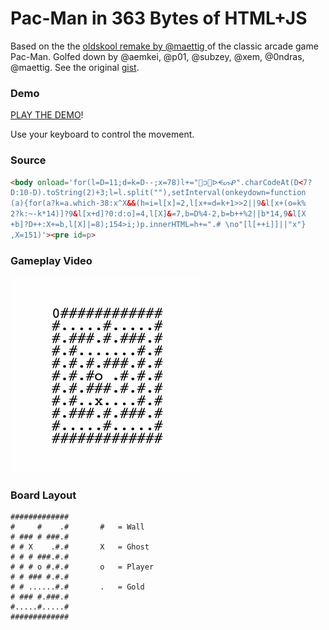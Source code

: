 # Pac-Man in 363 Bytes of HTML+JS

Based on the the [oldskool remake by @maettig ](http://maettig.com/code/javascript/pac-man-in-140byt.es.html) of the classic arcade game Pac-Man. Golfed down by @aemkei, @p01, @subzey, @xem, @0ndras, @maettig. See the original [gist](https://gist.github.com/maettig/1384306).

### Demo

[PLAY THE DEMO](http://output.jsbin.com/hitige/quiet)!

Use your keyboard to control the movement.

### Source

```html
<body onload='for(l=D=11;d=k=D--;x=78)l+="῿၁᝝ᐅᗕᔕᕵ".charCodeAt(D<7?
D:10-D).toString(2)+3;l=l.split(""),setInterval(onkeydown=function
(a){for(a?k=a.which-38:x^X&&(h=i=l[x]=2,l[x+=d=k+1>>2||9&l[x+(o=k%
2?k:~-k*14)]?9&l[x+d]?0:d:o]=4,l[X]&=7,b=D%4-2,b=b++%2||b*14,9&l[X
+b]?D++:X+=b,l[X]|=8);154>i;)p.innerHTML=h+=".# \no"[l[++i]]||"x"}
,X=151)'><pre id=p>
```

### Gameplay Video

![Pac-Man](https://raw.githubusercontent.com/codegolf/pac-man/master/pacman.gif)

### Board Layout

```
#############
#     #    .#       #   = Wall
# ### # ###.#
# # X    .#.#       X   = Ghost
# # # ###.#.#
# # # o #.#.#       o   = Player
# # ### #.#.#
# # ......#.#       .   = Gold
# ### #.###.#
#.....#.....#
#############
```